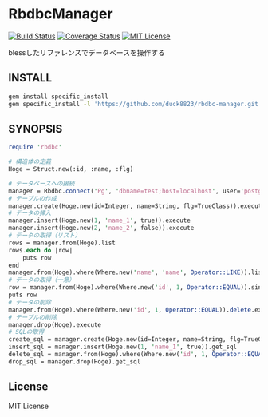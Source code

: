 # RbdbcManager
[![Build Status](https://travis-ci.org/duck8823/rbdbc-manager.svg?branch=master)](https://travis-ci.org/duck8823/rbdbc-manager)
[![Coverage Status](http://coveralls.io/repos/github/duck8823/rbdbc-manager/badge.svg?branch=master)](https://coveralls.io/github/duck8823/rbdbc-manager?branch=master)
[![MIT License](http://img.shields.io/badge/license-MIT-blue.svg?style=flat)](LICENSE)  
  
blessしたリファレンスでデータベースを操作する  
  
## INSTALL
```sh
gem install specific_install
gem specific_install -l 'https://github.com/duck8823/rbdbc-manager.git'
```
  
## SYNOPSIS
```perl
require 'rbdbc'

# 構造体の定義
Hoge = Struct.new(:id, :name, :flg)

# データベースへの接続
manager = Rbdbc.connect('Pg', 'dbname=test;host=localhost', user='postgres')
# テーブルの作成
manager.create(Hoge.new(id=Integer, name=String, flg=TrueClass)).execute
# データの挿入
manager.insert(Hoge.new(1, 'name_1', true)).execute
manager.insert(Hoge.new(2, 'name_2', false)).execute
# データの取得（リスト）
rows = manager.from(Hoge).list
rows.each do |row|
	puts row
end
manager.from(Hoge).where(Where.new('name', 'name', Operator::LIKE)).list
# データの取得（一意）
row = manager.from(Hoge).where(Where.new('id', 1, Operator::EQUAL)).single_result
puts row
# データの削除
manager.from(Hoge).where(Where.new('id', 1, Operator::EQUAL)).delete.execute
# テーブルの削除
manager.drop(Hoge).execute
# SQLの取得
create_sql = manager.create(Hoge.new(id=Integer, name=String, flg=TrueClass)).get_sql
insert_sql = manager.insert(Hoge.new(1, 'name_1', true)).get_sql
delete_sql = manager.from(Hoge).where(Where.new('id', 1, Operator::EQUAL)).delete.get_sql
drop_sql = manager.drop(Hoge).get_sql
```

## License
MIT License